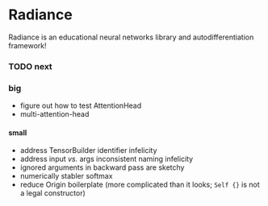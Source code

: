 # Radiance

Radiance is an educational neural networks library and autodifferentiation framework!

### TODO next

### big

 * figure out how to test AttentionHead
 * multi-attention-head

#### small

 * address TensorBuilder identifier infelicity
 * address input _vs._ args inconsistent naming infelicity
 * ignored arguments in backward pass are sketchy
 * numerically stabler softmax
 * reduce Origin boilerplate (more complicated than it looks; `Self {}` is not a legal constructor)
